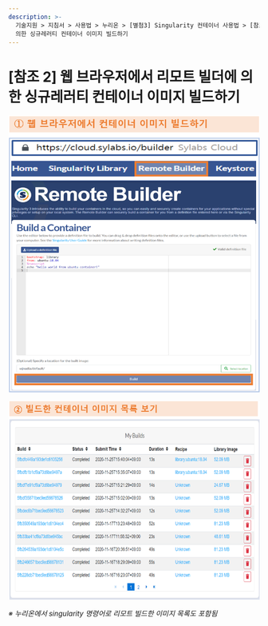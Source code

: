 ```yaml
---
description: >-
  기술지원 > 지침서 > 사용법 > 누리온 > [별첨3] Singularity 컨테이너 사용법 > [참조 2] 웹 브라우저에서 리모트 빌더에
  의한 싱규레러티 컨테이너 이미지 빌드하기
---
```


# \[참조 2] 웹 브라우저에서 리모트 빌더에 의한 싱규레러티 컨테이너 이미지 빌드하기

![](<../../../../.gitbook/assets/웹 브라우저에서 컨테이너 이미지 빌드하기.png>)

![](<../../../../.gitbook/assets/빌드한 컨테이너 이미지 목록 보기.png>)

_※  누리온에서 singularity 명령어로 리모트 빌드한 이미지 목록도 포함됨_

